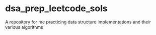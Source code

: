 # dsa_prep_leetcode_sols
A repository for me practicing data structure implementations and their various algorithms 
